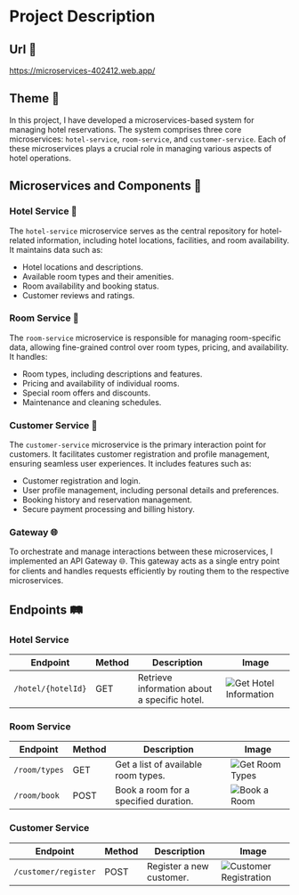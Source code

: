 # Project Description

## Url 🔗

https://microservices-402412.web.app/

## Theme 🏨

In this project, I have developed a microservices-based system for managing hotel reservations. The system comprises three core microservices: `hotel-service`, `room-service`, and `customer-service`. Each of these microservices plays a crucial role in managing various aspects of hotel operations.

## Microservices and Components 🧩

### Hotel Service 🏢

The `hotel-service` microservice serves as the central repository for hotel-related information, including hotel locations, facilities, and room availability. It maintains data such as:

- Hotel locations and descriptions.
- Available room types and their amenities.
- Room availability and booking status.
- Customer reviews and ratings.

### Room Service 🛌

The `room-service` microservice is responsible for managing room-specific data, allowing fine-grained control over room types, pricing, and availability. It handles:

- Room types, including descriptions and features.
- Pricing and availability of individual rooms.
- Special room offers and discounts.
- Maintenance and cleaning schedules.

### Customer Service 🧑

The `customer-service` microservice is the primary interaction point for customers. It facilitates customer registration and profile management, ensuring seamless user experiences. It includes features such as:

- Customer registration and login.
- User profile management, including personal details and preferences.
- Booking history and reservation management.
- Secure payment processing and billing history.

### Gateway 🌐

To orchestrate and manage interactions between these microservices, I implemented an API Gateway 🌐. This gateway acts as a single entry point for clients and handles requests efficiently by routing them to the respective microservices.

## Endpoints 🛤️

### Hotel Service

| Endpoint                        | Method | Description                                   | Image                                       |
| ------------------------------- | ------ | --------------------------------------------- | -------------------------------------------- |
| `/hotel/{hotelId}`              | GET    | Retrieve information about a specific hotel. | ![Get Hotel Information](/docs/images/get_hotel_info.png) |

### Room Service

| Endpoint              | Method | Description                             | Image                                |
| --------------------- | ------ | --------------------------------------- | ------------------------------------- |
| `/room/types`         | GET    | Get a list of available room types.     | ![Get Room Types](/docs/images/get_room_types.png) |
| `/room/book`          | POST   | Book a room for a specified duration.   | ![Book a Room](/docs/images/book_room.png) |

### Customer Service

| Endpoint                  | Method | Description                         | Image                                      |
| ------------------------- | ------ | ----------------------------------- | ------------------------------------------- |
| `/customer/register`      | POST   | Register a new customer.            | ![Customer Registration](/docs/images/customer_registration.png) |

